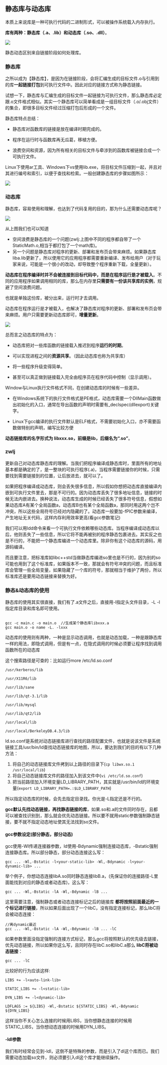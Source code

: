 ## 静态库与动态库
本质上来说库是一种可执行代码的二进制形式，可以被操作系统载入内存执行。

**库有两种：静态库（.a、.lib）和动态库（.so、.dll）**。

![](image/lib0.png)

静态动态区别来自链接阶段如何处理库。

### 静态库
之所以成为【静态库】，是因为在链接阶段，会将汇编生成的目标文件.o与引用到的库**一起链接打包**到可执行文件中。因此对应的链接方式称为静态链接。

试想一下，静态库与汇编生成的目标文件一起链接为可执行文件，那么静态库必定跟.o文件格式相似。其实一个静态库可以简单看成是一组目标文件（.o/.obj文件）的集合，即很多目标文件经过压缩打包后形成的一个文件。

静态库特点总结：

 - 静态库对函数库的链接是放在编译时期完成的。

 - 程序在运行时与函数库再无瓜葛，移植方便。

 - 浪费空间和资源，因为所有相关的目标文件与牵涉到的函数库被链接合成一个可执行文件。

Linux下使用ar工具、Windows下vs使用lib.exe，将目标文件压缩到一起，并且对其进行编号和索引，以便于查找和检索。一般创建静态库的步骤如图所示：

![](image/lib1.png)


### 动态库
静态库，容易使用和理解，也达到了代码复用的目的，那为什么还需要动态库呢？

![](image/lib2.png)

从上图我们也可以知道

 -  空间浪费是静态库的一个问题(zwlj:上图中不同的程序都自带了一个StaticMath.o,相当于都打包了一个math库)。
 - 另一个问题是静态库对程序的更新、部署和发布页会带来麻烦。如果静态库liba.lib更新了，所以使用它的应用程序都需要重新编译、发布给用户（对于玩家来说，可能是一个很小的改动，却导致整个程序重新下载，全量更新）。

**动态库在程序编译时并不会被连接到目标代码中，而是在程序运行是才被载入**。不同的应用程序如果调用相同的库，那么在内存里**只需要有一份该共享库的实例**，规避了空间浪费问题。

也就是单独这份库，被分出来，运行时才去调用。

动态库在程序运行是才被载入，也解决了静态库对程序的更新、部署和发布页会带来麻烦。用户只需要更新动态库即可，**增量更新**。

![](image/lib3.png)


总而言之动态库的特点为：

 - 动态库把对一些库函数的链接载入推迟到程序**运行的时期**。

 - 可以实现进程之间的**资源共享**。（因此动态库也称为共享库）

 - 将一些程序升级变得简单。

 - 甚至可以真正做到链接载入完全由程序员在程序代码中控制（显示调用）。

Window与Linux执行文件格式不同，在创建动态库的时候有一些差异。

 - 在Windows系统下的执行文件格式是PE格式，动态库需要一个DllMain函数做出初始化的入口，通常在导出函数的声明时需要有_declspec(dllexport)关键字。

 - Linux下gcc编译的执行文件默认是ELF格式，不需要初始化入口，亦不需要函数做特别的声明，编写比较方便

**动态链接库的名字形式为 libxxx.so，前缀是lib，后缀名为“.so”**。

### zwlj
更新自己对动态库静态库的理解。当我们把程序编译成静态库时，里面所有的地址基本都是确定的了，是一整块的可执行程序(.a)，当程序需要链接你的时候，只需要找到需要链接到的位置，让后放进去，就可以了。

如果把程序编译成动态库，则会丢失很多信息，所以假如你想把动态库直接编译内嵌到可执行文件里去，那是不可行的。因为动态库丢失了很多地址信息，链接的时候无法内嵌进去。换种说法，动态库生成的时候已经丢失了很多符号信息，假想如果动态库A有某个全局函数a，动态库B也有某个全局函数a，那同时用这两个岂不冲突，所以这些全局符号已经对内隐藏的了。动态库一般要加-fPIC参数来编译，产生地址无关代码，这样内存利用效率更高(看gcc参数笔记)

我们可以用ldd命令来看一个可执行文件依赖哪些动态库。当程序编译成动态库以后，他则丢失了一些信息，所以它将不能再被别的程序静态包裹进去。其实反之也是不行的，不能把一个静态库编进一个动态库里。除非你有这个动态库的源码，用源码编译。

而且要注意，把标准库如libc++std当做静态库编进so里也是不行的，因为别的so可能也用到了这个标准库，如果版本不一致，那就会有符号冲突的问题，而且标准库会管理一些全局变量，如果隐藏了一个库的符号，那就相当于维护了两份，所以标准库还是要用动态链接来替换为好。


### 静态&动态库的使用
静态库的使用其实很直接，我们有了.a文件之后，直接用-I指定头文件目录，-L -l指定库目录和库名即可使用。

```

gcc -c main.c -o main.o  //生成某个静态库libxxx.a
gcc main.o -o name -L. -lxxx
```

动态库的使用则有两种，一种是显示动态调用，也就是动态加载，一种是跟静态库一样的用法，即隐式调用，但是有一点，在隐式调用的时候必须要让程序找到调用函数所在的动态库

这个搜索路径是可查的：比如运行more /etc/ld.so.conf

```
/usr/kerberos/lib    

/usr/X11R6/lib    

/usr/lib/sane    

/usr/lib/qt-3.1/lib    

/usr/lib/mysql    

/usr/lib/qt2/lib    

/usr/local/lib    

/usr/local/BerkeleyDB.4.3/lib
```

ld.so.conf是系统对动态链接库进行查找的路径配置文件，也就是说该文件是系统链接工具/usr/bin/ld查找动态链接库的地图，所以，要达到我们的目的有以下几种方法：

1. 将自己的动态链接库文件拷到以上路径的目录下(`cp libwx.so.1 /usr/local/lib`)
2. 将自己动态链接库文件的路径加入到该文件中(`vi /etc/ld.so.conf`)
3. 把当前路径加入环境变量LD_LIBRARY_PATH，其实就是/usr/bin/ld的环境变量(`export LD_LIBRARY_PATH=.:$LD_LIBRARY_PATH`)

所以指定动态库的时候，会先去指定目录找。你光是-L指定还是不行的。

**gcc默认先找动态链接，再找静态链接的库**，如果.so和.a的文件同时存在，且都可以被查找识别到，那么就会优先动态链接。所以要不就用static参数强制静态链接，要不就不指定动态地址使其无法找到so文件。

#### gcc参数设定(部分静态，部分动态)
gcc使用-Wl传递连接器参数，ld使用-Bdynamic强制连接动态库，-Bstatic强制连接静态库。所以部分静态，部分动态连接这么写：

```
gcc ... -Wl,-Bstatic -l<your-static-lib> -Wl,-Bdynamic -l<your-dynamic-lib> ...
```

举个例子，你想动态连接libA.so同时静态连接libB.a，(先保证你的连接路径-L里面能找到对应的静态或者动态库)，这么写：

```
gcc ... -Wl,-Bstatic -lA -Wl,-Bdynamic -lB ...
```

这里需要注意，强制静态或者动态连接标记之后的链接库 **都将按照前面最近的一个标记进行链接**，所以如果后面出现了一个libC，没有指定连接标记，那么libC将会被动态连接：

```
//离dynamic最近
gcc ... -Wl,-Bstatic -lA -Wl,-Bdynamic -lB ... -lC
```

如果参数里面没指定强制的连接方式标记，那么gcc将按照默认的优先级去链接，优先动态链接，所以如果你这么写，且同时存在libC.so和libC.a那么 **libC将被动态链接**：

```
gcc ... -lC
```

比较好的行为应该这样:

```
LIBS += -l<auto-link-lib>

STATIC_LIBS += -l<static-lib>

DYN_LIBS += -l<dynamic-lib>

LDFLAGS := ${LIBS} -Wl,-Bstatic ${STATIC_LIBS} -Wl,-Bdynamic ${DYN_LIBS}
```

这样当你不关心怎么连接的时候用LIBS，当你想静态连接的时候用STATIC_LIBS，当你想动态连接的时候用DYN_LIBS。

#### -ldl参数
我们有时经常会见到-ldl，这倒不是特殊的参数，而是引入了dl这个库而已。我们需要动态加载so文件，则必须要引入dl这个库才能继续操作。
